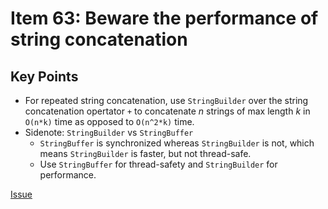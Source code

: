 # Item 63: Beware the performance of string concatenation

## Key Points
- For repeated string concatenation, use `StringBuilder` over the string
  concatenation opertator `+` to concatenate *n* strings of max length *k* in
  `O(n*k)` time as opposed to `O(n^2*k)` time.
- Sidenote: `StringBuilder` vs `StringBuffer`
    - `StringBuffer` is synchronized whereas `StringBuilder` is not, which
      means `StringBuilder` is faster, but not thread-safe.
    - Use `StringBuffer` for thread-safety and `StringBuilder` for performance.

[Issue](https://github.com/java-squid/effective-java/issues/65)

